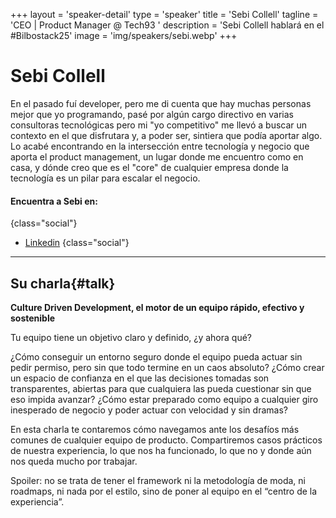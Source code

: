 +++
layout = 'speaker-detail'
type = 'speaker'
title = 'Sebi Collell'
tagline = 'CEO | Product Manager @ Tech93 '
description = 'Sebi Collell hablará en el #Bilbostack25'
image = 'img/speakers/sebi.webp'
+++

# Sebi Collell

En el pasado fuí developer, pero me di cuenta que hay muchas personas mejor que yo programando, pasé por algún cargo directivo en varias consultoras tecnológicas pero mi "yo competitivo" me llevó a buscar un contexto en el que disfrutara y, a poder ser, sintiera que podía aportar algo. Lo acabé encontrando en la intersección entre tecnología y negocio que aporta el product management, un lugar donde me encuentro como en casa, y dónde creo que es el "core" de cualquier empresa donde la tecnología es un pilar para escalar el negocio.

#### Encuentra a Sebi en:

{class="social"}

- [Linkedin](https://www.linkedin.com/in/sebicollell)
  {class="social"}

---  

## Su charla{#talk}
**Culture Driven Development, el motor de un equipo rápido, efectivo y sostenible**

Tu equipo tiene un objetivo claro y definido, ¿y ahora qué?

¿Cómo conseguir un entorno seguro donde el equipo pueda actuar sin pedir permiso, pero sin que todo termine en un caos absoluto?
¿Cómo crear un espacio de confianza en el que las decisiones tomadas son transparentes, abiertas para que cualquiera las pueda cuestionar sin que eso impida avanzar?
¿Cómo estar preparado como equipo a cualquier giro inesperado de negocio y poder actuar con velocidad y sin dramas?

En esta charla te contaremos cómo navegamos ante los desafíos más comunes de cualquier equipo de producto.
Compartiremos casos prácticos de nuestra experiencia, lo que nos ha funcionado, lo que no y donde aún nos queda mucho por trabajar.

Spoiler: no se trata de tener el framework ni la metodología de moda, ni roadmaps, ni nada por el estilo, sino de poner al equipo en el “centro de la experiencia”.
